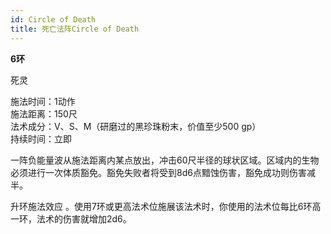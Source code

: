 ```yaml
---
id: Circle of Death
title: 死亡法阵Circle of Death
---
```


**6环**

死灵

施法时间：1动作  
施法距离：150尺  
法术成分：V、S、M（研磨过的黑珍珠粉末，价值至少500 gp）  
持续时间：立即  


一阵负能量波从施法距离内某点放出，冲击60尺半径的球状区域。区域内的生物必须进行一次体质豁免。豁免失败者将受到8d6点黯蚀伤害，豁免成功则伤害减半。

升环施法效应
。使用7环或更高法术位施展该法术时，你使用的法术位每比6环高一环，法术的伤害就增加2d6。
